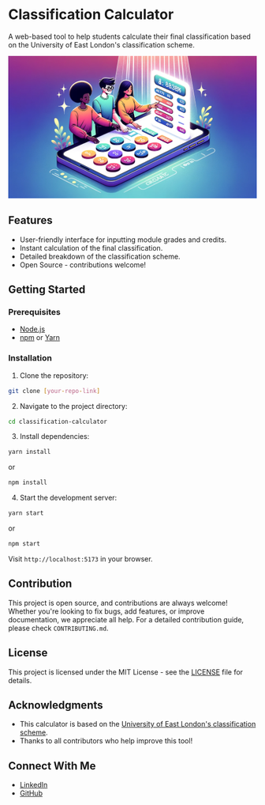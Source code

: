 # Classification Calculator

A web-based tool to help students calculate their final classification based on the University of East London's classification scheme.

![Main Pic](https://github.com/lucian-duta/classification_calc/blob/dev/public/metaImage.png?raw=true)

## Features

- User-friendly interface for inputting module grades and credits.
- Instant calculation of the final classification.
- Detailed breakdown of the classification scheme.
- Open Source - contributions welcome!

## Getting Started

### Prerequisites

- [Node.js](https://nodejs.org/)
- [npm](https://www.npmjs.com/) or [Yarn](https://yarnpkg.com/)

### Installation

1. Clone the repository:

```bash
git clone [your-repo-link]
```

2. Navigate to the project directory:

```bash
cd classification-calculator
```

3. Install dependencies:

```bash
yarn install
```

or

```bash
npm install
```

4. Start the development server:

```bash
yarn start
```

or

```bash
npm start
```

Visit `http://localhost:5173` in your browser.

## Contribution

This project is open source, and contributions are always welcome! Whether you're looking to fix bugs, add features, or improve documentation, we appreciate all help. For a detailed contribution guide, please check `CONTRIBUTING.md`.

## License

This project is licensed under the MIT License - see the [LICENSE](LICENSE) file for details.

## Acknowledgments

- This calculator is based on the [University of East London's classification scheme](https://uel.ac.uk/sites/default/files/part-3---academic-regulations.pdf).
- Thanks to all contributors who help improve this tool!

## Connect With Me

- [LinkedIn](https://www.linkedin.com/in/lucian-duta/)
- [GitHub](https://github.com/lucian-duta)
